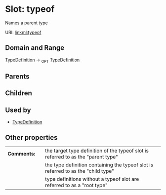 
# Slot: typeof


Names a parent type

URI: [linkml:typeof](https://w3id.org/linkml/typeof)


## Domain and Range

[TypeDefinition](TypeDefinition.md) ->  <sub>OPT</sub> [TypeDefinition](TypeDefinition.md)

## Parents


## Children


## Used by

 * [TypeDefinition](TypeDefinition.md)

## Other properties

|  |  |  |
| --- | --- | --- |
| **Comments:** | | the target type definition of the typeof slot is referred to as the "parent type" |
|  | | the type definition containing the typeof slot is referred to as the "child type" |
|  | | type definitions without a typeof slot are referred to as a "root type" |

